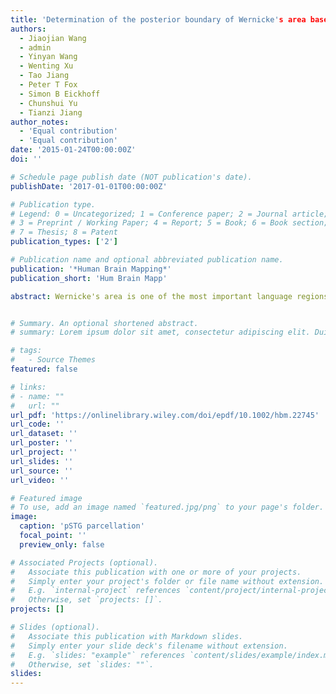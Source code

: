 ```yaml
---
title: 'Determination of the posterior boundary of Wernicke's area based on multimodal connectivity profiles'
authors:
  - Jiaojian Wang
  - admin
  - Yinyan Wang
  - Wenting Xu
  - Tao Jiang
  - Peter T Fox
  - Simon B Eickhoff
  - Chunshui Yu
  - Tianzi Jiang
author_notes:
  - 'Equal contribution'
  - 'Equal contribution'
date: '2015-01-24T00:00:00Z'
doi: ''

# Schedule page publish date (NOT publication's date).
publishDate: '2017-01-01T00:00:00Z'

# Publication type.
# Legend: 0 = Uncategorized; 1 = Conference paper; 2 = Journal article;
# 3 = Preprint / Working Paper; 4 = Report; 5 = Book; 6 = Book section;
# 7 = Thesis; 8 = Patent
publication_types: ['2']

# Publication name and optional abbreviated publication name.
publication: '*Human Brain Mapping*'
publication_short: 'Hum Brain Mapp'

abstract: Wernicke's area is one of the most important language regions and has been widely studied in both basic research and clinical neurology. However, its exact anatomy has been controversial. In this study, we proposed to address the anatomy of Wernicke's area by investigating different connectivity profiles. First, the posterior superior temporal gyrus (STG), traditionally called "Wernicke's area", was parcellated into three component subregions with diffusion MRI. Then, whole-brain anatomical connectivity, resting-state functional connectivity (RSFC) and meta-analytic connectivity modeling (MACM) analyses were used to establish the anatomical, resting-state and task-related coactivation network of each subregion to identify which subregions participated in the language network. In addition, behavioral domain analysis, meta-analyses of semantics, execution speech, and phonology and intraoperative electrical stimulation were used to determine which subregions were involved in language processing. Anatomical connectivity, RSFC and MACM analyses consistently identified that the two anterior subregions in the posterior STG primarily participated in the language network, whereas the most posterior subregion in the temporoparietal junction area primarily participated in the default mode network. Moreover, the behavioral domain analyses, meta-analyses of semantics, execution speech and phonology and intraoperative electrical stimulation mapping also confirmed that only the two anterior subregions were involved in language processing, whereas the most posterior subregion primarily participated in social cognition. Our findings revealed a convergent posterior anatomical border for Wernicke's area and indicated that the brain's functional subregions can be identified on the basis of its specific structural and functional connectivity patterns.


# Summary. An optional shortened abstract.
# summary: Lorem ipsum dolor sit amet, consectetur adipiscing elit. Duis posuere tellus ac convallis placerat. Proin tincidunt magna sed ex sollicitudin condimentum.

# tags:
#   - Source Themes
featured: false

# links:
# - name: ""
#   url: ""
url_pdf: 'https://onlinelibrary.wiley.com/doi/epdf/10.1002/hbm.22745'
url_code: ''
url_dataset: ''
url_poster: ''
url_project: ''
url_slides: ''
url_source: ''
url_video: ''

# Featured image
# To use, add an image named `featured.jpg/png` to your page's folder.
image:
  caption: 'pSTG parcellation'
  focal_point: ''
  preview_only: false

# Associated Projects (optional).
#   Associate this publication with one or more of your projects.
#   Simply enter your project's folder or file name without extension.
#   E.g. `internal-project` references `content/project/internal-project/index.md`.
#   Otherwise, set `projects: []`.
projects: []

# Slides (optional).
#   Associate this publication with Markdown slides.
#   Simply enter your slide deck's filename without extension.
#   E.g. `slides: "example"` references `content/slides/example/index.md`.
#   Otherwise, set `slides: ""`.
slides:
---
```

